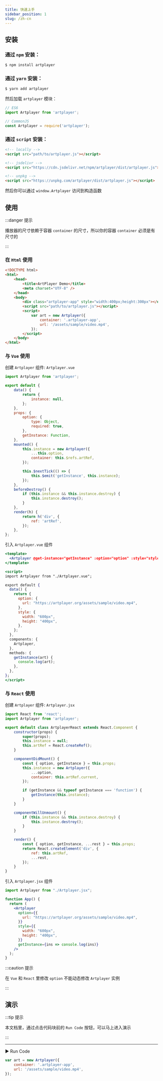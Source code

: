 ```yaml
---
title: 快速上手
sidebar_position: 1
slug: /zh-cn
---
```


## 安装

### 通过 `npm` 安装：

```bash
$ npm install artplayer
```

### 通过  `yarn` 安装：

```bash
$ yarn add artplayer
```

然后加载 `artplayer` 模块：

```js
// ES6
import Artplayer from 'artplayer';

// CommonJS
const Artplayer = require('artplayer');
```

### 通过 `script` 安装：

```html
<!-- locally -->
<script src="path/to/artplayer.js"></script>

<!-- jsdelivr -->
<script src="https://cdn.jsdelivr.net/npm/artplayer/dist/artplayer.js"></script>

<!-- unpkg -->
<script src="https://unpkg.com/artplayer/dist/artplayer.js"></script>
```

然后你可以通过 `window.Artplayer` 访问到构造函数

## 使用

:::danger 提示

播放器的尺寸依赖于容器 `container` 的尺寸，所以你的容器 `container` 必须是有尺寸的

:::

### 在 `Html` 使用

```html
<!DOCTYPE html>
<html>
    <head>
        <title>ArtPlayer Demo</title>
        <meta charset="UTF-8" />
    </head>
    <body>
        <div class="artplayer-app" style="width:400px;height:300px"></div>
        <script src="path/to/artplayer.js"></script>
        <script>
            var art = new Artplayer({
                container: '.artplayer-app',
                url: '/assets/sample/video.mp4',
            });
        </script>
    </body>
</html>
```

### 与 `Vue` 使用

创建 `Artplayer` 组件: `Artplayer.vue`

```js
import Artplayer from 'artplayer';

export default {
    data() {
        return {
            instance: null,
        };
    },
    props: {
        option: {
            type: Object,
            required: true,
        },
        getInstance: Function,
    },
    mounted() {
        this.instance = new Artplayer({
            ...this.option,
            container: this.$refs.artRef,
        });

        this.$nextTick(() => {
            this.$emit('getInstance', this.instance);
        });
    },
    beforeDestroy() {
        if (this.instance && this.instance.destroy) {
            this.instance.destroy();
        }
    },
    render(h) {
        return h('div', {
            ref: 'artRef',
        });
    },
};
```

引入 `Artplayer.vue` 组件

```jsx
<template>
  <Artplayer @get-instance="getInstance" :option="option" :style="style" />
</template>

<script>
import Artplayer from "./Artplayer.vue";

export default {
  data() {
    return {
      option: {
        url: "https://artplayer.org/assets/sample/video.mp4",
      },
      style: {
        width: "600px",
        height: "400px",
      },
    };
  },
  components: {
    Artplayer,
  },
  methods: {
    getInstance(art) {
      console.log(art);
    },
  },
};
</script>
```

### 与 `React` 使用

创建 `Artplayer` 组件: `Artplayer.jsx`

```jsx
import React from 'react';
import Artplayer from 'artplayer';

export default class ArtplayerReact extends React.Component {
    constructor(props) {
        super(props);
        this.instance = null;
        this.artRef = React.createRef();
    }

    componentDidMount() {
        const { option, getInstance } = this.props;
        this.instance = new Artplayer({
            ...option,
            container: this.artRef.current,
        });

        if (getInstance && typeof getInstance === 'function') {
            getInstance(this.instance);
        }
    }

    componentWillUnmount() {
        if (this.instance && this.instance.destroy) {
            this.instance.destroy();
        }
    }

    render() {
        const { option, getInstance, ...rest } = this.props;
        return React.createElement('div', {
            ref: this.artRef,
            ...rest,
        });
    }
}
```

引入 `Artplayer.jsx` 组件

```jsx
import Artplayer from "./Artplayer.jsx";

function App() {
  return (
    <Artplayer
      option={{
        url: "https://artplayer.org/assets/sample/video.mp4",
      }}
      style={{
        width: "600px",
        height: "400px",
      }}
      getInstance={ins => console.log(ins)}
    />
  );
}
```

:::caution 提示

在 `Vue` 和 `React` 里修改 `option` 不能动态修改 `Artplayer` 实例

:::

## 演示

:::tip 提示

本文档里，通过点击代码块前的 `Run Code` 按钮，可以马上进入演示

:::

----------------------------------------------

<div className="run-code">▶ Run Code</div>

```js
var art = new Artplayer({
    container: '.artplayer-app',
    url: '/assets/sample/video.mp4',
});
```
